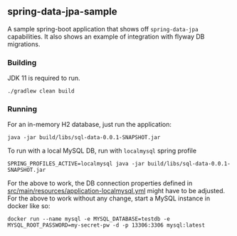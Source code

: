 ## spring-data-jpa-sample

A sample spring-boot application that shows off `spring-data-jpa` capabilities. It also shows an example of integration with flyway DB migrations.

### Building

JDK 11 is required to run. 

```
./gradlew clean build
```

### Running

For an in-memory H2 database, just run the application:

```
java -jar build/libs/sql-data-0.0.1-SNAPSHOT.jar 
```

To run with a local MySQL DB, run with `localmysql` spring profile

```
SPRING_PROFILES_ACTIVE=localmysql java -jar build/libs/sql-data-0.0.1-SNAPSHOT.jar
```

For the above to work, the DB connection properties defined in [src/main/resources/application-localmysql.yml](src/main/resources/application-localmysql.yml) might have to be adjusted. For the above to work without any change, start a MySQL instance in docker like so:

```
docker run --name mysql -e MYSQL_DATABASE=testdb -e MYSQL_ROOT_PASSWORD=my-secret-pw -d -p 13306:3306 mysql:latest
```
